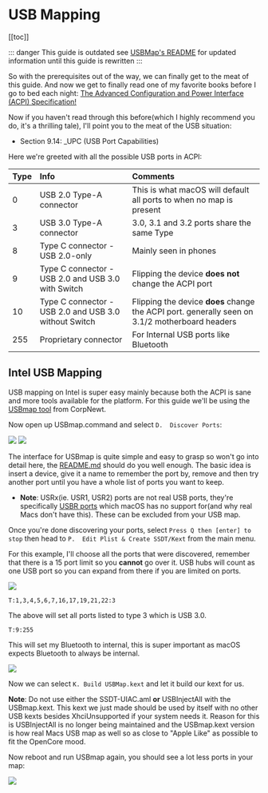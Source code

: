 # USB Mapping

[[toc]]

::: danger This guide is  outdated
see [USBMap's README](https://github.com/corpnewt/USBMap) for updated information until this guide is rewritten
:::

So with the prerequisites out of the way, we can finally get to the meat of this guide. And now we get to finally read one of my favorite books before I go to bed each night: [The Advanced Configuration and Power Interface (ACPI) Specification!](https://uefi.org/specs/ACPI/6.4/)

Now if you haven't read through this before(which I highly recommend you do, it's a thrilling tale), I'll point you to the meat of the USB situation:

* Section 9.14: _UPC (USB Port Capabilities)

Here we're greeted with all the possible USB ports in ACPI:

| Type | Info | Comments |
| :--- | :--- | :--- |
| 0 | USB 2.0 Type-A connector | This is what macOS will default all ports to when no map is present |
| 3 | USB 3.0 Type-A connector | 3.0, 3.1 and 3.2 ports share the same Type |
| 8 | Type C connector - USB 2.0-only | Mainly seen in phones
| 9 | Type C connector - USB 2.0 and USB 3.0 with Switch | Flipping the device **does not** change the ACPI port |
| 10 | Type C connector - USB 2.0 and USB 3.0 without Switch | Flipping the device **does** change the ACPI port. generally seen on 3.1/2 motherboard headers |
| 255 | Proprietary connector | For Internal USB ports like Bluetooth |

## Intel USB Mapping

USB mapping on Intel is super easy mainly because both the ACPI is sane and more tools available for the platform. For this guide we'll be using the [USBmap tool](https://github.com/corpnewt/USBMap) from CorpNewt.

Now open up USBmap.command and select `D.  Discover Ports`:

![](../../images/post-install/usb-md/usb-map-start.png)
![](../../images/post-install/usb-md/mapping.png)

The interface for USBmap is quite simple and easy to grasp so won't go into detail here, the [README.md](https://github.com/corpnewt/USBMap) should do you well enough. The basic idea is insert a device, give it a name to remember the port by, remove and then try another port until you have a whole list of ports you want to keep.

* **Note**: USRx(ie. USR1, USR2) ports are not real USB ports, they're specifically [USBR ports](https://software.Intel.com/content/www/us/en/develop/documentation/amt-developer-guide/top/storage-redirection.html) which macOS has no support for(and why real Macs don't have this). These can be excluded from your USB map.

Once you're done discovering your ports, select `Press Q then [enter] to stop` then head to `P.  Edit Plist & Create SSDT/Kext` from the main menu.

For this example, I'll choose all the ports that were discovered, remember that there is a 15 port limit so you **cannot** go over it. USB hubs will count as one USB port so you can expand from there if you are limited on ports.

![](../../images/post-install/usb-md/255.png)

```text
T:1,3,4,5,6,7,16,17,19,21,22:3
```

The above will set all ports listed to type 3 which is USB 3.0.

```text
T:9:255
```

This will set my Bluetooth to internal, this is super important as macOS expects Bluetooth to always be internal.

![](../../images/post-install/usb-md/build-map.png)

Now we can select `K. Build USBMap.kext` and let it build our kext for us.

**Note**: Do not use either the SSDT-UIAC.aml **or** USBInjectAll with the USBmap.kext. This kext we just made should be used by itself with no other USB kexts besides XhciUnsupported if your system needs it. Reason for this is USBInjectAll is no longer being maintained and the USBmap.kext version is how real Macs USB map as well so as close to "Apple Like" as possible to fit the OpenCore mood.

Now reboot and run USBmap again, you should see a lot less ports in your map:

![](../../images/post-install/usb-md/usb-done.png)
